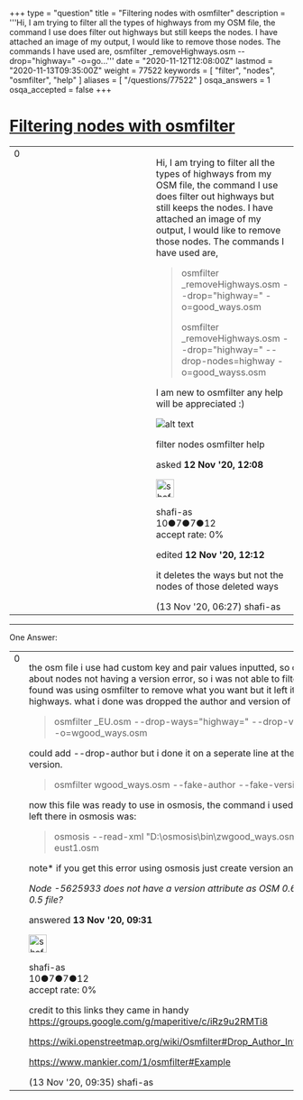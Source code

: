 +++
type = "question"
title = "Filtering nodes with osmfilter"
description = '''Hi, I am trying to filter all the types of highways from my OSM file, the command I use does filter out highways but still keeps the nodes. I have attached an image of my output, I would like to remove those nodes. The commands I have used are,   osmfilter _removeHighways.osm --drop=&quot;highway=&quot; -o=go...'''
date = "2020-11-12T12:08:00Z"
lastmod = "2020-11-13T09:35:00Z"
weight = 77522
keywords = [ "filter", "nodes", "osmfilter", "help" ]
aliases = [ "/questions/77522" ]
osqa_answers = 1
osqa_accepted = false
+++

<div class="headNormal">

# [Filtering nodes with osmfilter](/questions/77522/filtering-nodes-with-osmfilter)

</div>

<div id="main-body">

<div id="askform">

<table id="question-table" style="width:100%;">
<colgroup>
<col style="width: 50%" />
<col style="width: 50%" />
</colgroup>
<tbody>
<tr>
<td style="width: 30px; vertical-align: top"><div class="vote-buttons">
<span id="post-77522-upvote" class="ajax-command post-vote up" rel="nofollow" title="I like this post (click again to cancel)"> </span>
<div id="post-77522-score" class="post-score" title="current number of votes">
0
</div>
<span id="post-77522-downvote" class="ajax-command post-vote down" rel="nofollow" title="I dont like this post (click again to cancel)"> </span> <span id="favorite-mark" class="ajax-command favorite-mark" rel="nofollow" title="mark/unmark this question as favorite (click again to cancel)"> </span>
<div id="favorite-count" class="favorite-count">
&#10;</div>
</div></td>
<td><div id="item-right">
<div class="question-body">
<p>Hi, I am trying to filter all the types of highways from my OSM file, the command I use does filter out highways but still keeps the nodes. I have attached an image of my output, I would like to remove those nodes. The commands I have used are,</p>
<blockquote>
<p>osmfilter _removeHighways.osm --drop="highway=" -o=good_ways.osm</p>
<p>osmfilter _removeHighways.osm --drop="highway=" --drop-nodes=highway -o=good_wayss.osm</p>
</blockquote>
<p>I am new to osmfilter any help will be appreciated :)</p>
<p><img src="/upfiles/nodes.PNG" alt="alt text" /></p>
</div>
<div id="question-tags" class="tags-container tags">
<span class="post-tag tag-link-filter" rel="tag" title="see questions tagged &#39;filter&#39;">filter</span> <span class="post-tag tag-link-nodes" rel="tag" title="see questions tagged &#39;nodes&#39;">nodes</span> <span class="post-tag tag-link-osmfilter" rel="tag" title="see questions tagged &#39;osmfilter&#39;">osmfilter</span> <span class="post-tag tag-link-help" rel="tag" title="see questions tagged &#39;help&#39;">help</span>
</div>
<div id="question-controls" class="post-controls">
&#10;</div>
<div class="post-update-info-container">
<div class="post-update-info post-update-info-user">
<p>asked <strong>12 Nov '20, 12:08</strong></p>
<img src="https://secure.gravatar.com/avatar/87f23f2f0056b2d7d6ed1760463ea1c0?s=32&amp;d=identicon&amp;r=g" class="gravatar" width="32" height="32" alt="shafi-as&#39;s gravatar image" />
<p><span>shafi-as</span><br />
<span class="score" title="10 reputation points">10</span><span title="7 badges"><span class="badge1">●</span><span class="badgecount">7</span></span><span title="7 badges"><span class="silver">●</span><span class="badgecount">7</span></span><span title="12 badges"><span class="bronze">●</span><span class="badgecount">12</span></span><br />
<span class="accept_rate" title="Rate of the user&#39;s accepted answers">accept rate:</span> <span title="shafi-as has no accepted answers">0%</span></p>
</img>
</div>
<div class="post-update-info post-update-info-edited">
<p><span> edited <strong>12 Nov '20, 12:12</strong> </span></p>
</div>
</div>
<div id="comments-container-77522" class="comments-container">
<span id="77530"></span>
<div id="comment-77530" class="comment">
<div id="post-77530-score" class="comment-score">
&#10;</div>
<div class="comment-text">
<p>it deletes the ways but not the nodes of those deleted ways</p>
</div>
<div id="comment-77530-info" class="comment-info">
<span class="comment-age">(13 Nov '20, 06:27)</span> <span class="comment-user userinfo">shafi-as</span>
</div>
</div>
</div>
<div id="comment-tools-77522" class="comment-tools">
&#10;</div>
<div class="clear">
&#10;</div>
<div id="comment-77522-form-container" class="comment-form-container">
&#10;</div>
<div class="clear">
&#10;</div>
</div></td>
</tr>
</tbody>
</table>

------------------------------------------------------------------------

<div class="tabBar">

<span id="sort-top"></span>

<div class="headQuestions">

One Answer:

</div>

</div>

<span id="77531"></span>

<div id="answer-container-77531" class="answer answered-by-owner">

<table style="width:100%;">
<colgroup>
<col style="width: 50%" />
<col style="width: 50%" />
</colgroup>
<tbody>
<tr>
<td style="width: 30px; vertical-align: top"><div class="vote-buttons">
<span id="post-77531-upvote" class="ajax-command post-vote up" rel="nofollow" title="I like this post (click again to cancel)"> </span>
<div id="post-77531-score" class="post-score" title="current number of votes">
0
</div>
<span id="post-77531-downvote" class="ajax-command post-vote down" rel="nofollow" title="I dont like this post (click again to cancel)"> </span>
</div></td>
<td><div class="item-right">
<div class="answer-body">
<p>the osm file i use had custom key and pair values inputted, so osmosis would give me an error about nodes not having a version error, so i was not able to filter it with osmosis. solution i found was using osmfilter to remove what you want but it left it the nodes after dropping all highways. what i done was dropped the author and version of my osm file using osm filter</p>
<blockquote>
<p>osmfilter _EU.osm --drop-ways="highway=" --drop-version --ignore-dependencies -o=wgood_ways.osm</p>
</blockquote>
<p>could add --drop-author but i done it on a seperate line at the time, created fake authors and version.</p>
<blockquote>
<p>osmfilter wgood_ways.osm --fake-author --fake-version -o=zwgood_ways.osm</p>
</blockquote>
<p>now this file was ready to use in osmosis, the command i used to drop the nodes that were left there in osmosis was:</p>
<blockquote>
<p>osmosis --read-xml "D:\osmosis\bin\zwgood_ways.osm" --used-node --write-xml eust1.osm</p>
</blockquote>
<p>note* if you get this error using osmosis just create version and author for the file on osmfilter</p>
<p><em>Node -5625933 does not have a version attribute as OSM 0.6 are required to have. Is this a 0.5 file?</em></p>
</div>
<div class="answer-controls post-controls">
&#10;</div>
<div class="post-update-info-container">
<div class="post-update-info post-update-info-user">
<p>answered <strong>13 Nov '20, 09:31</strong></p>
<img src="https://secure.gravatar.com/avatar/87f23f2f0056b2d7d6ed1760463ea1c0?s=32&amp;d=identicon&amp;r=g" class="gravatar" width="32" height="32" alt="shafi-as&#39;s gravatar image" />
<p><span>shafi-as</span><br />
<span class="score" title="10 reputation points">10</span><span title="7 badges"><span class="badge1">●</span><span class="badgecount">7</span></span><span title="7 badges"><span class="silver">●</span><span class="badgecount">7</span></span><span title="12 badges"><span class="bronze">●</span><span class="badgecount">12</span></span><br />
<span class="accept_rate" title="Rate of the user&#39;s accepted answers">accept rate:</span> <span title="shafi-as has no accepted answers">0%</span></p>
</div>
</div>
<div id="comments-container-77531" class="comments-container">
<span id="77532"></span>
<div id="comment-77532" class="comment">
<div id="post-77532-score" class="comment-score">
&#10;</div>
<div class="comment-text">
<p>credit to this links they came in handy <a href="https://groups.google.com/g/maperitive/c/iRz9u2RMTi8">https://groups.google.com/g/maperitive/c/iRz9u2RMTi8</a></p>
<p><a href="https://wiki.openstreetmap.org/wiki/Osmfilter#Drop_Author_Information_and_Version_Number">https://wiki.openstreetmap.org/wiki/Osmfilter#Drop_Author_Information_and_Version_Number</a></p>
<p><a href="https://www.mankier.com/1/osmfilter#Example">https://www.mankier.com/1/osmfilter#Example</a></p>
</div>
<div id="comment-77532-info" class="comment-info">
<span class="comment-age">(13 Nov '20, 09:35)</span> <span class="comment-user userinfo">shafi-as</span>
</div>
</div>
</div>
<div id="comment-tools-77531" class="comment-tools">
&#10;</div>
<div class="clear">
&#10;</div>
<div id="comment-77531-form-container" class="comment-form-container">
&#10;</div>
<div class="clear">
&#10;</div>
</div></td>
</tr>
</tbody>
</table>

</div>

<div class="paginator-container-left">

</div>

</div>

</div>

